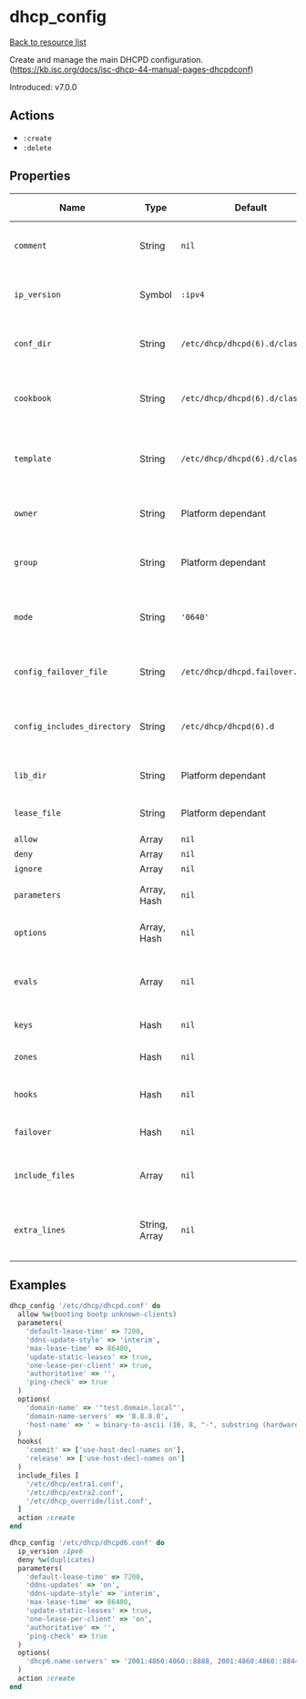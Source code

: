 # dhcp_config

[Back to resource list](../README.md#resources)

Create and manage the main DHCPD configuration. (<https://kb.isc.org/docs/isc-dhcp-44-manual-pages-dhcpdconf>)

Introduced: v7.0.0

## Actions

- `:create`
- `:delete`

## Properties

| Name                   | Type          | Default                          | Description                                                         | Allowed Values      |
| ---------------------- | ------------- | -------------------------------- | ------------------------------------------------------------------- | ------------------- |
| `comment`              | String        | `nil`                            | Comment to add to the configuration file                            |                     |
| `ip_version`           | Symbol        | `:ipv4`                          | Select DHCP or DHCPv6 server to configure                           | `:ipv4`, `:ipv6`    |
| `conf_dir`             | String        | `/etc/dhcp/dhcpd(6).d/classes.d` | Directory to create configuration file in                           |                     |
| `cookbook`             | String        | `/etc/dhcp/dhcpd(6).d/classes.d` | Cookbook to source configuration file template from                 |                     |
| `template`             | String        | `/etc/dhcp/dhcpd(6).d/classes.d` | Template to use to generate the configuration file                  |                     |
| `owner`                | String        | Platform dependant               | Owner of the generated configuration file                           |                     |
| `group`                | String        | Platform dependant               | Group of the generated configuration file                           |                     |
| `mode`                 | String        | `'0640'`                         | Filemode of the generated configuration file                        |                     |
| `config_failover_file` | String        | `/etc/dhcp/dhcpd.failover.conf`  | DHCP failover configuration file path                               |                     |
| `config_includes_directory` | String   | `/etc/dhcp/dhcpd(6).d`           | Directory to create included configuration files in                 |                     |
| `lib_dir`              | String        | Platform dependant               | DHCPD lib directory path                                            |                     |
| `lease_file`           | String        | Platform dependant               | DHCPD lease file path                                               |                     |
| `allow`                | Array         | `nil`                            |                                                                     |                     |
| `deny`                 | Array         | `nil`                            |                                                                     |                     |
| `ignore`               | Array         | `nil`                            |                                                                     |                     |
| `parameters`           | Array, Hash   | `nil`                            | DHCPD global parameters                                             |                     |
| `options`              | Array, Hash   | `nil`                            | DHCPD global options                                                |                     |
| `evals`                | Array         | `nil`                            | DHCPD conditional statements (see dhcp-eval(5))                     |                     |
| `keys`                 | Hash          | `nil`                            | TSIG keys configuration                                             |                     |
| `zones`                | Hash          | `nil`                            | Dynamic DNS zone configuration                                      |                     |
| `hooks`                | Hash          | `nil`                            | Server event action configuration                                   |                     |
| `failover`             | Hash          | `nil`                            | DHCP failover configuration                                         |                     |
| `include_files`        | Array         | `nil`                            | Additional configuration files to include                           |                     |
| `extra_lines`          | String, Array | `nil`                            | Extra lines to append to the configuration file                     |                     |

## Examples

```ruby
dhcp_config '/etc/dhcp/dhcpd.conf' do
  allow %w(booting bootp unknown-clients)
  parameters(
    'default-lease-time' => 7200,
    'ddns-update-style' => 'interim',
    'max-lease-time' => 86400,
    'update-static-leases' => true,
    'one-lease-per-client' => true,
    'authoritative' => '',
    'ping-check' => true
  )
  options(
    'domain-name' => '"test.domain.local"',
    'domain-name-servers' => '8.8.8.8',
    'host-name' => ' = binary-to-ascii (16, 8, "-", substring (hardware, 1, 6))'
  )
  hooks(
    'commit' => ['use-host-decl-names on'],
    'release' => ['use-host-decl-names on']
  )
  include_files [
    '/etc/dhcp/extra1.conf',
    '/etc/dhcp/extra2.conf',
    '/etc/dhcp_override/list.conf',
  ]
  action :create
end
```

```ruby
dhcp_config '/etc/dhcp/dhcpd6.conf' do
  ip_version :ipv6
  deny %w(duplicates)
  parameters(
    'default-lease-time' => 7200,
    'ddns-updates' => 'on',
    'ddns-update-style' => 'interim',
    'max-lease-time' => 86400,
    'update-static-leases' => true,
    'one-lease-per-client' => 'on',
    'authoritative' => '',
    'ping-check' => true
  )
  options(
    'dhcp6.name-servers' => '2001:4860:4860::8888, 2001:4860:4860::8844'
  )
  action :create
end
```
